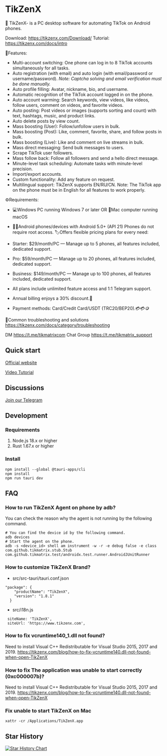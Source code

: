 # TikZenX

📱 TikZenX- is a PC desktop software for automating TikTok on Android phones.

Download: <https://tikzenx.com/Download/>
Tutorial: <https://tikzenx.com/docs/intro>

💪Features:

- Multi-account switching: One phone can log in to 8 TikTok accounts simultaneously for all tasks.
- Auto registration (with email) and auto login (with email/password or username/password). *Note: Captcha solving and email verification must be done manually.*
- Auto profile filling: Avatar, nickname, bio, and username.
- Automatic recognition of the TikTok account logged in on the phone.
- Auto account warming: Search keywords, view videos, like videos, follow users, comment on videos, and favorite videos.
- Auto posting: Post videos or images (supports sorting and count) with text, hashtags, music, and product links.
- Auto delete posts by view count.
- Mass boosting (User): Follow/unfollow users in bulk.
- Mass boosting (Post): Like, comment, favorite, share, and follow posts in bulk.
- Mass boosting (Live): Like and comment on live streams in bulk.
- Mass direct messaging: Send bulk messages to users.
- Scrape TikTok user followers.
- Mass follow back: Follow all followers and send a hello direct message.
- Minute-level task scheduling: Automate tasks with minute-level precision.
- Import/export accounts.
- Custom functionality: Add any feature on request.
- Multilingual support: TikZenX supports EN/RU/CN.
Note: The TikTok app on the phone must be in English for all features to work properly.

⚙️Requirements:

- 💻Windows PC running Windows 7 or later OR 📱Mac computer running macOS
- 🤖📱Android phones/devices with Android 5.0+ (API 21) Phones do not require root access.
🏷Offers flexible pricing plans for every need:

- Starter: $29/month/PC — Manage up to 5 phones, all features included, dedicated support.
- Pro: $59/month/PC — Manage up to 20 phones, all features included, dedicated support.
- Business: $149/month/PC — Manage up to 100 phones, all features included, dedicated support.

- All plans include unlimited feature access and 1:1 Telegram support.
- Annual billing enjoys a 30% discount.🔣
- Payment methods: Card/Credit Card/USDT (TRC20/BEP20).💳💳🪙

🔧Common troubleshooting and solutions
<https://tikzenx.com/docs/category/troubleshooting>

DM <https://t.me/tikmatrixcom>
Chat Group <https://t.me/tikmatrix_support>

## Quick start

[Official website](https://www.tikzenx.com)

[Video Tutorial](https://www.youtube.com/@tikmatrix)

## Discussions

[Join our Telegram](https://t.me/tikmatrix)

## Development

### Requirements

1. Node.js 18.x or higher
2. Rust 1.67.x or higher

### Install

```shell
npm install --global @tauri-apps/cli
npm install
npm run tauri dev
```

## FAQ

### How to run TikZenX Agent on phone by adb?

You can check the reason why the agent is not running by the following command.

```shell
# You can find the device id by the following command.
adb devices
# Start the agent on the phone.
adb -s <device_id> shell am instrument -w -r -e debug false -e class com.github.tikmatrix.stub.Stub com.github.tikmatrix.test/androidx.test.runner.AndroidJUnitRunner
```

### How to customize TikZenX Brand?

- src/src-tauri/tauri.conf.json

```shell
"package": {
    "productName": "TikZenX",
    "version": "1.8.1"
  }
```

- src/i18n.js

```shell
 siteName: 'TikZenX',
 siteUrl: 'https://www.tikzenx.com',
```

### How to fix vcruntime140_1.dll not found?

Need to install Visual C++ Redistributable for Visual Studio 2015, 2017 and 2019.
<https://tikzenx.com/blog/how-to-fix-vcruntime140.dll-not-found-when-open-TikZenX>

### How to fix The application was unable to start correctly (0xc000007b)?

Need to install Visual C++ Redistributable for Visual Studio 2015, 2017 and 2019.
<https://tikzenx.com/blog/how-to-fix-vcruntime140.dll-not-found-when-open-TikZenX>

### Fix unable to start TikZenX on Mac

```shell
xattr -cr /Applications/TikZenX.app
```

## Star History

[![Star History Chart](https://api.star-history.com/svg?repos=tikmatrix/tiktok-matrix&type=Date)](https://star-history.com/#tikmatrix/tiktok-matrix&Date)
